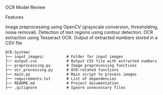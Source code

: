 OCR Model Review

Features

Image preprocessing using OpenCV (grayscale conversion, thresholding, noise removal).
Detection of text regions using contour detection.
OCR extraction using Tesseract OCR.
Output of extracted numbers stored in a CSV file
```
OCR-System/
├── input_images/          # Folder for input images
├── output.csv             # Output CSV file with extracted numbers
├── preprocessing.py       # Image preprocessing functions
├── ocr_processing.py      # OCR-related functions
├── main.py                # Main script to process images
├── requirements.txt       # List of dependencies
├── README.md              # Project documentation
├── .gitignore             # Ignore unnecessary files
```
